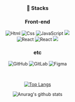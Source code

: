 <div align="center">

  ### 📌 Stacks 
  ### Front-end

  <div>
    <img alt="Html" src ="https://img.shields.io/badge/HTML5-E34F26.svg?&style=for-the-badge&logo=HTML5&logoColor=white"/>
    <img alt="Css" src ="https://img.shields.io/badge/CSS3-1572B6.svg?&style=for-the-badge&logo=CSS3&logoColor=white"/>
    <img alt="JavaScript" src ="https://img.shields.io/badge/JavaScript-F7DF1E.svg?&style=for-the-badge&logo=JavaScript&logoColor=black"/>
    <img src="https://img.shields.io/badge/TypeScript-3776AB?style=for-the-badge&logo=TypeScript&logoColor=white">
  </div>

  <div>
    <img alt="React" src ="https://img.shields.io/badge/React-87CEFA.svg?&style=for-the-badge&logo=REACT&logoColor=white"/>
    <img alt="React" src ="https://img.shields.io/badge/ReactNative-87CEFA.svg?&style=for-the-badge&logo=REACT&logoColor=white"/>
    <img src="https://img.shields.io/badge/vue.js-4FC08D?style=for-the-badge&logo=vue.js&logoColor=white">
  </div>

  ### etc

  <div>
    <img alt="GitHub" src ="https://img.shields.io/badge/GitHub-181717.svg?&style=for-the-badge&logo=GitHub&logoColor=white"/>
    <img alt="GitLab" src ="https://img.shields.io/badge/GitLab-FC6D26.svg?&style=for-the-badge&logo=GitLab&logoColor=white"/>
<!--     <img alt="Storybook" src ="https://img.shields.io/badge/Storybook-FF4785.svg?&style=for-the-badge&logo=Storybook&logoColor=white"/> -->
    <img alt="Figma" src ="https://img.shields.io/badge/Figma-F24E1E.svg?&style=for-the-badge&logo=Figma&logoColor=white"/>
  </div>


  <br/>
  <br/>
  
  [![Top Langs](https://github-readme-stats.vercel.app/api/top-langs/?username=JeeeunOh&layout=compact&hide=C,CMake&exclude_repo=Univ-Lecture)](https://github.com/anuraghazra/github-readme-stats)

  ![Anurag's github stats](https://github-readme-stats.vercel.app/api?username=JeeeunOh&show_icons=true&theme=tokyonight)
  
  
</div>


